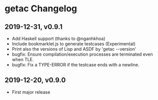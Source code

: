 # getac Changelog

## 2019-12-31, v0.9.1

* Add Haskell support (thanks to @nganhkhoa)
* Include bookmarklet.js to generate testcases (Experimental)
* Print also the versions of Lisp and ASDF by 'getac --version'
* bugfix: Ensure compilation/execution processes are terminated even when TLE.
* bugfix: Fix a TYPE-ERROR if the testcase ends with a newline.

## 2019-12-20, v0.9.0

* First major release

